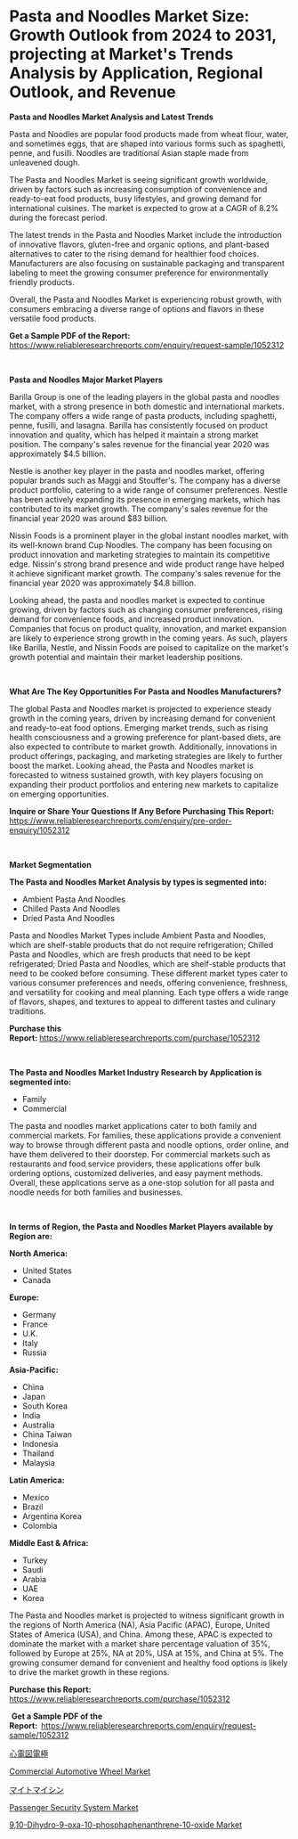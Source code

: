<p><h1>Pasta and Noodles Market Size: Growth Outlook from 2024 to 2031, projecting at Market's Trends Analysis by Application, Regional Outlook, and Revenue</h1></p><p><strong>Pasta and Noodles Market Analysis and Latest Trends</strong></p>
<p><p>Pasta and Noodles are popular food products made from wheat flour, water, and sometimes eggs, that are shaped into various forms such as spaghetti, penne, and fusilli. Noodles are traditional Asian staple made from unleavened dough.</p><p>The Pasta and Noodles Market is seeing significant growth worldwide, driven by factors such as increasing consumption of convenience and ready-to-eat food products, busy lifestyles, and growing demand for international cuisines. The market is expected to grow at a CAGR of 8.2% during the forecast period.</p><p>The latest trends in the Pasta and Noodles Market include the introduction of innovative flavors, gluten-free and organic options, and plant-based alternatives to cater to the rising demand for healthier food choices. Manufacturers are also focusing on sustainable packaging and transparent labeling to meet the growing consumer preference for environmentally friendly products.</p><p>Overall, the Pasta and Noodles Market is experiencing robust growth, with consumers embracing a diverse range of options and flavors in these versatile food products.</p></p>
<p><strong>Get a Sample PDF of the Report:&nbsp;</strong> <a href="https://www.reliableresearchreports.com/enquiry/request-sample/1052312">https://www.reliableresearchreports.com/enquiry/request-sample/1052312</a></p>
<p>&nbsp;</p>
<p><strong>Pasta and Noodles Major Market Players</strong></p>
<p><p>Barilla Group is one of the leading players in the global pasta and noodles market, with a strong presence in both domestic and international markets. The company offers a wide range of pasta products, including spaghetti, penne, fusilli, and lasagna. Barilla has consistently focused on product innovation and quality, which has helped it maintain a strong market position. The company's sales revenue for the financial year 2020 was approximately $4.5 billion.</p><p>Nestle is another key player in the pasta and noodles market, offering popular brands such as Maggi and Stouffer's. The company has a diverse product portfolio, catering to a wide range of consumer preferences. Nestle has been actively expanding its presence in emerging markets, which has contributed to its market growth. The company's sales revenue for the financial year 2020 was around $83 billion.</p><p>Nissin Foods is a prominent player in the global instant noodles market, with its well-known brand Cup Noodles. The company has been focusing on product innovation and marketing strategies to maintain its competitive edge. Nissin's strong brand presence and wide product range have helped it achieve significant market growth. The company's sales revenue for the financial year 2020 was approximately $4.8 billion.</p><p>Looking ahead, the pasta and noodles market is expected to continue growing, driven by factors such as changing consumer preferences, rising demand for convenience foods, and increased product innovation. Companies that focus on product quality, innovation, and market expansion are likely to experience strong growth in the coming years. As such, players like Barilla, Nestle, and Nissin Foods are poised to capitalize on the market's growth potential and maintain their market leadership positions.</p></p>
<p>&nbsp;</p>
<p><strong>What Are The Key Opportunities For Pasta and Noodles Manufacturers?</strong></p>
<p><p>The global Pasta and Noodles market is projected to experience steady growth in the coming years, driven by increasing demand for convenient and ready-to-eat food options. Emerging market trends, such as rising health consciousness and a growing preference for plant-based diets, are also expected to contribute to market growth. Additionally, innovations in product offerings, packaging, and marketing strategies are likely to further boost the market. Looking ahead, the Pasta and Noodles market is forecasted to witness sustained growth, with key players focusing on expanding their product portfolios and entering new markets to capitalize on emerging opportunities.</p></p>
<p><strong>Inquire or Share Your Questions If Any Before Purchasing This Report:</strong> <a href="https://www.reliableresearchreports.com/enquiry/pre-order-enquiry/1052312">https://www.reliableresearchreports.com/enquiry/pre-order-enquiry/1052312</a></p>
<p>&nbsp;</p>
<p><strong>Market Segmentation</strong></p>
<p><strong>The Pasta and Noodles Market Analysis by types is segmented into:</strong></p>
<p><ul><li>Ambient Pasta And Noodles</li><li>Chilled Pasta And Noodles</li><li>Dried Pasta And Noodles</li></ul></p>
<p><p>Pasta and Noodles Market Types include Ambient Pasta and Noodles, which are shelf-stable products that do not require refrigeration; Chilled Pasta and Noodles, which are fresh products that need to be kept refrigerated; Dried Pasta and Noodles, which are shelf-stable products that need to be cooked before consuming. These different market types cater to various consumer preferences and needs, offering convenience, freshness, and versatility for cooking and meal planning. Each type offers a wide range of flavors, shapes, and textures to appeal to different tastes and culinary traditions.</p></p>
<p><strong>Purchase this Report:&nbsp;</strong><a href="https://www.reliableresearchreports.com/purchase/1052312">https://www.reliableresearchreports.com/purchase/1052312</a></p>
<p>&nbsp;</p>
<p><strong>The Pasta and Noodles Market Industry Research by Application is segmented into:</strong></p>
<p><ul><li>Family</li><li>Commercial</li></ul></p>
<p><p>The pasta and noodles market applications cater to both family and commercial markets. For families, these applications provide a convenient way to browse through different pasta and noodle options, order online, and have them delivered to their doorstep. For commercial markets such as restaurants and food service providers, these applications offer bulk ordering options, customized deliveries, and easy payment methods. Overall, these applications serve as a one-stop solution for all pasta and noodle needs for both families and businesses.</p></p>
<p>&nbsp;</p>
<p><strong>In terms of Region, the Pasta and Noodles Market Players available by Region are:</strong></p>
<p>
    <p> <strong> North America: </strong>
        <ul>
            <li>United States</li>
            <li>Canada</li>
        </ul>
        </p> 
    <p> <strong> Europe: </strong>
        <ul>
            <li>Germany</li>
            <li>France</li>
            <li>U.K.</li>
            <li>Italy</li>
            <li>Russia</li>
        </ul>
        </p> 
    <p> <strong> Asia-Pacific: </strong>
        <ul>
            <li>China</li>
            <li>Japan</li>
            <li>South Korea</li>
            <li>India</li>
            <li>Australia</li>
            <li>China Taiwan</li>
            <li>Indonesia</li>
            <li>Thailand</li>
            <li>Malaysia</li>
        </ul>
        </p> 
    <p> <strong> Latin America: </strong>
        <ul>
            <li>Mexico</li>
            <li>Brazil</li>
            <li>Argentina Korea</li>
            <li>Colombia</li>
        </ul>
        </p> 
    <p> <strong> Middle East & Africa: </strong>
        <ul>
            <li>Turkey</li>
            <li>Saudi</li>
            <li>Arabia</li>
            <li>UAE</li>
            <li>Korea</li>
        </ul>
    </p>
    </p>
<p><p>The Pasta and Noodles market is projected to witness significant growth in the regions of North America (NA), Asia Pacific (APAC), Europe, United States of America (USA), and China. Among these, APAC is expected to dominate the market with a market share percentage valuation of 35%, followed by Europe at 25%, NA at 20%, USA at 15%, and China at 5%. The growing consumer demand for convenient and healthy food options is likely to drive the market growth in these regions.</p></p>
<p><strong>Purchase this Report: </strong><a href="https://www.reliableresearchreports.com/purchase/1052312">https://www.reliableresearchreports.com/purchase/1052312</a></p>
<p>&nbsp;<strong>Get a Sample PDF of the Report:&nbsp;&nbsp;</strong><a href="https://www.reliableresearchreports.com/enquiry/request-sample/1052312">https://www.reliableresearchreports.com/enquiry/request-sample/1052312</a></p>
<p><strong></strong></p>
<p><p><a href="https://github.com/dadanedu33/Market-Research-Report-List-1/blob/main/374900817487.md">心電図電極</a></p><p><a href="https://issuu.com/reportprime-2/docs/commercial-automotive-wheel-market-size-2030.pptx">Commercial Automotive Wheel Market</a></p><p><a href="https://github.com/ihabdkwlxs948/Market-Research-Report-List-1/blob/main/713262617486.md">マイトマイシン</a></p><p><a href="https://issuu.com/reportprime-2/docs/passenger-security-system-market-size-2030.pptx">Passenger Security System Market</a></p><p><a href="https://www.linkedin.com/pulse/910-dihydro-9-oxa-10-phosphaphenanthrene-10-oxide-market-kw7we?trackingId=cjHpJzpI7lCOe8ohiweFMg%3D%3D">9,10-Dihydro-9-oxa-10-phosphaphenanthrene-10-oxide Market</a></p></p>